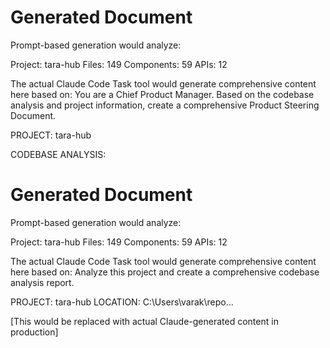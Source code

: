 # Generated Document
Prompt-based generation would analyze:

Project: tara-hub
Files: 149
Components: 59
APIs: 12

The actual Claude Code Task tool would generate comprehensive content here based on:
You are a Chief Product Manager. Based on the codebase analysis and project information, create a comprehensive Product Steering Document.

PROJECT: tara-hub

CODEBASE ANALYSIS:
# Generated Document
Prompt-based generation would analyze:

Project: tara-hub
Files: 149
Components: 59
APIs: 12

The actual Claude Code Task tool would generate comprehensive content here based on:
Analyze this project and create a comprehensive codebase analysis report.

PROJECT: tara-hub
LOCATION: C:\Users\varak\repo...

[This would be replaced with actual Claude-generated content in production]
